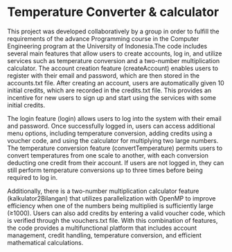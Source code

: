 # Temperature Converter & calculator

This project was developed collaboratively by a group in order to fulfill the requirements of the advance Programming course in the Computer Engineering program at the University of Indonesia.The code includes several main features that allow users to create accounts, log in, and utilize services such as temperature conversion and a two-number multiplication calculator. The account creation feature (createAccount) enables users to register with their email and password, which are then stored in the accounts.txt file. After creating an account, users are automatically given 10 initial credits, which are recorded in the credits.txt file. This provides an incentive for new users to sign up and start using the services with some initial credits.

The login feature (login) allows users to log into the system with their email and password. Once successfully logged in, users can access additional menu options, including temperature conversion, adding credits using a voucher code, and using the calculator for multiplying two large numbers. The temperature conversion feature (convertTemperature) permits users to convert temperatures from one scale to another, with each conversion deducting one credit from their account. If users are not logged in, they can still perform temperature conversions up to three times before being required to log in.

Additionally, there is a two-number multiplication calculator feature (kalkulator2Bilangan) that utilizes parallelization with OpenMP to improve efficiency when one of the numbers being multiplied is sufficiently large (≥1000). Users can also add credits by entering a valid voucher code, which is verified through the vouchers.txt file. With this combination of features, the code provides a multifunctional platform that includes account management, credit handling, temperature conversion, and efficient mathematical calculations.
